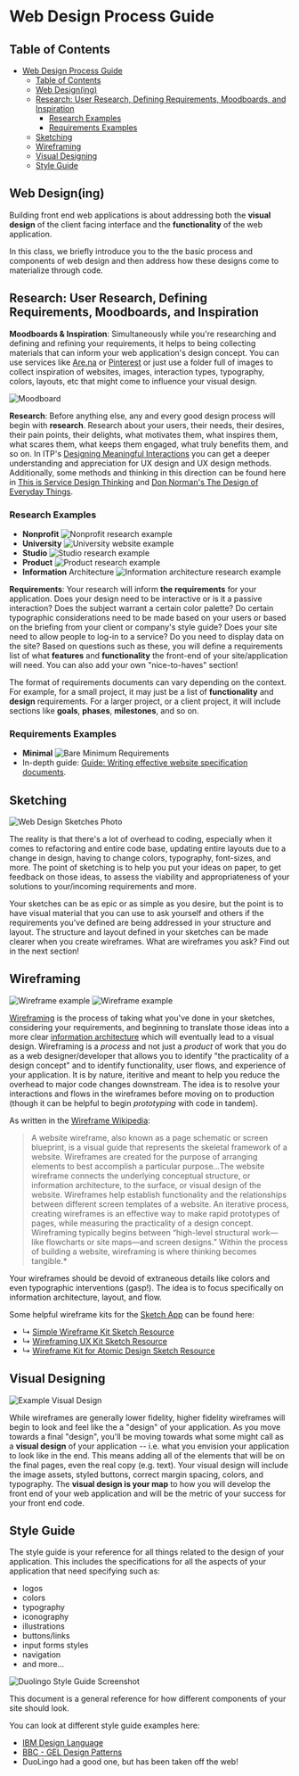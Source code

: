 # Web Design Process Guide

## Table of Contents
- [Web Design Process Guide](#web-design-process-guide)
  - [Table of Contents](#table-of-contents)
  - [Web Design(ing)](#web-designing)
  - [Research: User Research, Defining Requirements, Moodboards, and Inspiration](#research-user-research-defining-requirements-moodboards-and-inspiration)
    - [Research Examples](#research-examples)
    - [Requirements Examples](#requirements-examples)
  - [Sketching](#sketching)
  - [Wireframing](#wireframing)
  - [Visual Designing](#visual-designing)
  - [Style Guide](#style-guide)

## Web Design(ing)

Building front end web applications is about addressing both the **visual design** of the client facing interface and the **functionality** of the web application. 

In this class, we briefly introduce you to the the basic process and components of web design and then address how these designs come to materialize through code.

## Research: User Research, Defining Requirements, Moodboards, and Inspiration

**Moodboards & Inspiration**: Simultaneously while you're researching and defining and refining your requirements, it helps to being collecting materials that can inform your web application's design concept. You can use services like [Are.na](https://www.are.na/) or [Pinterest](https://www.pinterest.com/) or just use a folder full of images to collect inspiration of websites, images, interaction types, typography, colors, layouts, etc that might come to influence your visual design.

![Moodboard](../assets/moodboard.png)

**Research**: Before anything else, any and every good design process will begin with **research**. Research about your users, their needs, their desires, their pain points, their delights, what motivates them, what inspires them, what scares them, what keeps them engaged, what truly benefits them, and so on. In ITP's [Designing Meaningful Interactions](https://itp.nyu.edu/classes/ux_bak/) you can get a deeper understanding and appreciation for UX design and UX design methods. Additionally, some methods and thinking in this direction can be found here in [This is Service Design Thinking](https://www.goodreads.com/book/show/9840969-this-is-service-design-thinking) and [Don Norman's The Design of Everyday Things](https://www.goodreads.com/book/show/840.The_Design_of_Everyday_Things?from_search=true&qid=HOCwRYeOac&rank=1).

### Research Examples
* **Nonprofit**
  ![Nonprofit research example](../assets/research--nonprofit.png)
* **University**
  ![University website example](../assets/research--university.png)
* **Studio**
  ![Studio research example](../assets/research--studio.png)
* **Product**
  ![Product research example](../assets/research--product.png)
* **Information** Architecture
  ![Information architecture research example](../assets/research--information-architecture.png)

**Requirements**: Your research will inform **the requirements** for your application. Does your design need to be interactive or is it a passive interaction? Does the subject warrant a certain color palette? Do certain typographic considerations need to be made based on your users or based on the briefing from your client or company's style guide? Does your site need to allow people to log-in to a service? Do you need to display data on the site? Based on questions such as these, you will define a requirements list of what **features** and **functionality** the front-end of your site/application will need. You can also add your own "nice-to-haves" section!

The format of requirements documents can vary depending on the context. For example, for a small project, it may just be a list of **functionality** and **design** requirements. For a larger project, or a client project, it will include sections like **goals**, **phases**, **milestones**, and so on.

### Requirements Examples
* **Minimal**
  ![Bare Minimum Requirements](../assets/requirements_2.png)
* In-depth guide: [Guide: Writing effective website specification documents](https://highrise.digital/blog/web-specification-guide/).

## Sketching

![Web Design Sketches Photo](../assets/sketching.png)

The reality is that there's a lot of overhead to coding, especially when it comes to refactoring and entire code base, updating entire layouts due to a change in design, having to change colors, typography, font-sizes, and more. The point of sketching is to help you put your ideas on paper, to get feedback on those ideas, to assess the viability and appropriateness of your solutions to your/incoming requirements and more. 

Your sketches can be as epic or as simple as you desire, but the point is to have visual material that you can use to ask yourself and others if the requirements you've defined are being addressed in your structure and layout. The structure and layout defined in your sketches can be made clearer when you create wireframes. What are wireframes you ask? Find out in the next section!

## Wireframing

![Wireframe example](../assets/wireframe.png)
![Wireframe example](../assets/wireframe_2.png)

[Wireframing](https://en.wikipedia.org/wiki/Website_wireframe) is the process of taking what you've done in your sketches, considering your requirements, and beginning to translate those ideas into a more clear [information architecture](https://en.wikipedia.org/wiki/Information_architecture) which will eventually lead to a visual design. Wireframing is a *process* and not just a *product* of work that you do as a web designer/developer that allows you to identify "the practicality of a design concept" and to identify functionality, user flows, and experience of your application. It is by nature, iteritive and meant to help you reduce the overhead to major code changes downstream. The idea is to resolve your interactions and flows in the wireframes before moving on to production (though it can be helpful to begin *prototyping* with code in tandem).

As written in the [Wireframe Wikipedia](https://en.wikipedia.org/wiki/Website_wireframe):
> A website wireframe, also known as a page schematic or screen blueprint, is a visual guide that represents the skeletal framework of a website. Wireframes are created for the purpose of arranging elements to best accomplish a particular purpose...The website wireframe connects the underlying conceptual structure, or information architecture, to the surface, or visual design of the website. Wireframes help establish functionality and the relationships between different screen templates of a website. An iterative process, creating wireframes is an effective way to make rapid prototypes of pages, while measuring the practicality of a design concept. Wireframing typically begins between “high-level structural work—like flowcharts or site maps—and screen designs.” Within the process of building a website, wireframing is where thinking becomes tangible.*

Your wireframes should be devoid of extraneous details like colors and even typographic interventions (gasp!). The idea is to focus specifically on information architecture, layout, and flow.

Some helpful wireframe kits for the [Sketch App]() can be found here:
* ↳ [Simple Wireframe Kit Sketch Resource](https://www.sketchappsources.com/free-source/2749-simple-wireframe-kit-sketch-freebie-resource.html)
* ↳ [Wireframing UX Kit Sketch Resource](https://www.sketchappsources.com/free-source/3244-wireframing-ux-kit-sketch-freebie-resource.html)
* ↳ [Wireframe Kit for Atomic Design Sketch Resource](https://www.sketchappsources.com/free-source/3105-wireframe-kit-atomic-design-sketch-freebie-resource.html)


## Visual Designing

![Example Visual Design](../assets/visual_design.png)

While wireframes are generally lower fidelity, higher fidelity wireframes will begin to look and feel like the a "design" of your application. As you move towards a final "design", you'll be moving towards what some might call as a **visual design** of your application -- i.e. what you envision your application to look like in the end. This means adding all of the elements that will be on the final pages, even the real copy (e.g. text). Your visual design will include the image assets, styled buttons, correct margin spacing, colors, and typography. The **visual design is your map** to how you will develop the front end of your web application and will be the metric of your success for your front end code.


## Style Guide

The style guide is your reference for all things related to the design of your application. This includes the specifications for all the aspects of your application that need specifying such as:
* logos
* colors
* typography
* iconography
* illustrations
* buttons/links
* input forms styles
* navigation
* and more...

![Duolingo Style Guide Screenshot](https://miro.medium.com/max/1536/1*igcvdM0mqD7haMdbgUORQg.png)

This document is a general reference for how different components of your site should look. 

You can look at different style guide examples here:
* [IBM Design Language](https://www.ibm.com/design/language/layout/overview)
* [BBC - GEL Design Patterns](https://www.bbc.co.uk/gel/guidelines/category/foundations)
* DuoLingo had a good one, but has been taken off the web!

